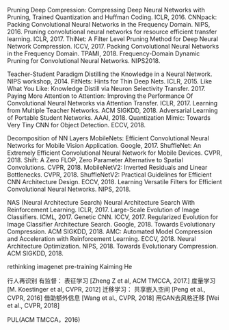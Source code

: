 Pruning
Deep Compression: Compressing Deep Neural Networks with Pruning, Trained Quantization and Huffman Coding. ICLR, 2016.
CNNpack: Packing Convolutional Neural Networks in the Frequency Domain. NIPS, 2016.
Pruning convolutional neural networks for resource efficient transfer learning. ICLR, 2017.
ThiNet: A Filter Level Pruning Method for Deep Neural Network Compression. ICCV, 2017.
Packing Convolutional Neural Networks in the Frequency Domain. TPAMI, 2018.
Frequency-Domain Dynamic Pruning for Convolutional Neural Networks. NIPS2018.

Teacher-Student Paradigm
Distilling the Knowledge in a Neural Network. NIPS workshop, 2014.
FitNets: Hints for Thin Deep Nets. ICLR, 2015.
Like What You Like: Knowledge Distill via Neuron Selectivity Transfer. 2017.
Paying More Attention to Attention: Improving the Performance Of Convolutional Neural Networks via Attention Transfer. ICLR, 2017.
Learning from Multiple Teacher Networks. ACM SIGKDD, 2018.
Adversarial Learning of Portable Student Networks. AAAI, 2018.
Quantization Mimic: Towards Very Tiny CNN for Object Detection. ECCV, 2018.

Decomposition of NN Layers
MobileNets: Efficient Convolutional Neural Networks for Mobile Vision Application. Google, 2017.
ShuffleNet: An Extremely Efficient Convolutional Neural Network for Mobile Devices. CVPR, 2018.
Shift: A Zero FLOP, Zero Parameter Alternative to Spatial Convolutions. CVPR, 2018.
MobileNetV2: Inverted Residuals and Linear Bottlenecks. CVPR, 2018.
ShuffleNetV2: Practical Guidelines for Efficient CNN Architecture Design. ECCV, 2018.
Learning Versatile Filters for Efficient Convolutional Neural Networks. NIPS, 2018.


NAS (Neural Architecture Search)
Neural Architecture Search With Reinforcement Learning. ICLR, 2017.
Large-Scale Evolution of Image Classifiers. ICML, 2017.
Genetic CNN. ICCV, 2017.
Regularized Evolution for Image Classifier Architecture Search. Google, 2018.
Towards Evolutionary Compression. ACM SIGKDD, 2018.
AMC: Automated Model Compression and Acceleration with Reinforcement Learning. ECCV, 2018.
Neural Architecture Optimization. NIPS, 2018.
Towards Evolutionary Compression. ACM SIGKDD, 2018.

rethinking imagenet pre-training  Kaiming He


行人再识别
有监督：
表征学习 [Zheng Z et al, ACM TMCCA, 2017.] 
度量学习 [M. Koestinger et al, CVPR, 2012]
迁移学习：
共享嵌入空间 [Peng et al., CVPR, 2016]
借助额外信息 [Wang et al., CVPR, 2018]
用GAN去风格迁移 [Wei et al., CVPR, 2018]



PUL(ACM TMCCA，2016)





